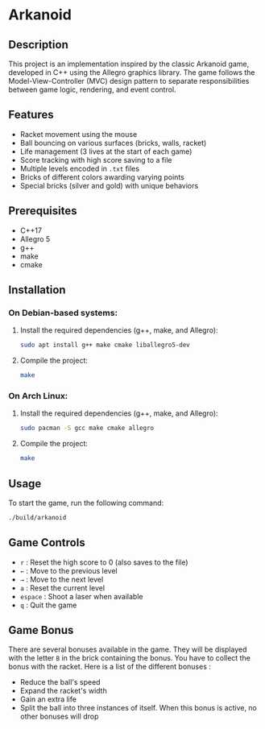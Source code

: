 # Arkanoid

## Description

This project is an implementation inspired by the classic Arkanoid game, developed in C++ using the Allegro graphics library. The game follows the Model-View-Controller (MVC) design pattern to separate responsibilities between game logic, rendering, and event control.

## Features

- Racket movement using the mouse
- Ball bouncing on various surfaces (bricks, walls, racket)
- Life management (3 lives at the start of each game)
- Score tracking with high score saving to a file
- Multiple levels encoded in `.txt` files
- Bricks of different colors awarding varying points
- Special bricks (silver and gold) with unique behaviors

## Prerequisites

- C++17
- Allegro 5
- g++
- make
- cmake

## Installation

### On Debian-based systems:

1. Install the required dependencies (g++, make, and Allegro):
    ```sh
    sudo apt install g++ make cmake liballegro5-dev
    ```

2. Compile the project:
    ```sh
    make
    ```

### On Arch Linux:

1. Install the required dependencies (g++, make, and Allegro):
    ```sh
    sudo pacman -S gcc make cmake allegro
    ```

2. Compile the project:
    ```sh
    make
    ```

## Usage

To start the game, run the following command:
```sh
./build/arkanoid
```


## Game Controls

- `r` : Reset the high score to 0 (also saves to the file)
- `←` : Move to the previous level
- `→` : Move to the next level
- `a` : Reset the current level
- `espace` : Shoot a laser when available
- `q` : Quit the game

## Game Bonus
There are several bonuses available in the game. They will be displayed with the letter `B` in the brick containing the bonus. You have to collect the bonus with the racket. Here is a list of the different bonuses :
- Reduce the ball's speed
- Expand the racket's width
- Gain an extra life
- Split the ball into three instances of itself. When this bonus is active, no other bonuses will drop